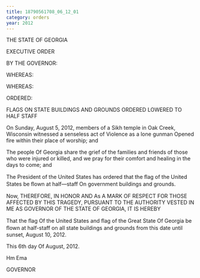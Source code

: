 ```yaml
---
title: 18790561708_06_12_01
category: orders
year: 2012
---
```

    

THE STATE OF GEORGIA

EXECUTIVE ORDER

BY THE GOVERNOR:



WHEREAS:

WHEREAS:

ORDERED:

FLAGS ON STATE BUILDINGS AND GROUNDS
ORDERED LOWERED TO HALF STAFF

On Sunday, August 5, 2012, members of a Sikh temple in Oak
Creek, Wisconsin witnessed a senseless act of Violence as a lone
gunman Opened fire within their place of worship; and

The people Of Georgia share the grief of the families and friends of
those who were injured or killed, and we pray for their comfort and
healing in the days to come; and

The President of the United States has ordered that the ﬂag of the
United States be ﬂown at half—staff On government buildings and
grounds.

Now, THEREFORE, IN HONOR AND As A MARK OF RESPECT FOR
THOSE AFFECTED BY THIS TRAGEDY, PURSUANT TO THE
AUTHORITY VESTED IN ME AS GOVERNOR OF THE STATE OF
GEORGIA, IT IS HEREBY

That the ﬂag Of the United States and ﬂag of the Great State Of
Georgia be ﬂown at half-staff on all state buildings and grounds
from this date until sunset, August 10, 2012.

This 6th day Of August, 2012.

Hm Ema

GOVERNOR

